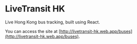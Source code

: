 # LiveTransit HK
Live Hong Kong bus tracking, built using React.

You can access the site at [http://livetransit-hk.web.app/buses](http://livetransit-hk.web.app/buses).
